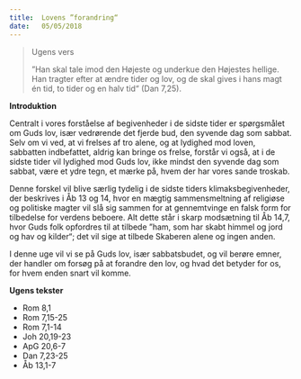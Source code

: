 ```yaml
---
title:  Lovens ”forandring“
date:   05/05/2018
---
```


> <p>Ugens vers</p>
>”Han skal tale imod den Højeste og underkue den Højestes hellige. Han tragter efter at ændre tider og lov, og de skal gives i hans magt én tid, to tider og en halv tid“ (Dan 7,25).

**Introduktion**

Centralt i vores forståelse af begivenheder i de sidste tider er spørgsmålet om Guds lov, især vedrørende det fjerde bud, den syvende dag som sabbat. Selv om vi ved, at vi frelses af tro alene, og at lydighed mod loven, sabbatten indbefattet, aldrig kan bringe os frelse, forstår vi også, at i de sidste tider vil lydighed mod Guds lov, ikke mindst den syvende dag som sabbat, være et ydre tegn, et mærke på, hvem der har vores sande troskab.

Denne forskel vil blive særlig tydelig i de sidste tiders klimaksbegivenheder, der beskrives i Åb 13 og 14, hvor en mægtig sammensmeltning af religiøse og politiske magter vil slå sig sammen for at gennemtvinge en falsk form for tilbedelse for verdens beboere. Alt dette står i skarp modsætning til Åb 14,7, hvor Guds folk opfordres til at tilbede ”ham, som har skabt himmel og jord og hav og kilder“; det vil sige at tilbede Skaberen alene og ingen anden.

I denne uge vil vi se på Guds lov, især sabbatsbudet, og vil berøre emner, der handler om forsøg på at forandre den lov, og hvad det betyder for os, for hvem enden snart vil komme.


**Ugens tekster**

*	Rom 8,1
* Rom 7,15-25
*	Rom 7,1-14
*	Joh 20,19-23
*	ApG 20,6-7
*	Dan 7,23-25
*	Åb 13,1-7
